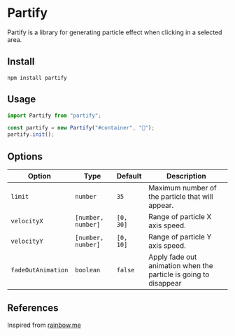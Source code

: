 # Partify

Partify is a library for generating particle effect when clicking in a selected area.

## Install

```shell
npm install partify
```

## Usage

```js
import Partify from "partify";

const partify = new Partify("#container", "🌟");
partify.init();
```

## Options

| Option             | Type               | Default   | Description                                                      |
| ------------------ | ------------------ | --------- | ---------------------------------------------------------------- |
| `limit`            | `number`           | `35`      | Maximum number of the particle that will appear.                 |
| `velocityX`        | `[number, number]` | `[0, 30]` | Range of particle X axis speed.                                  |
| `velocityY`        | `[number, number]` | `[0, 10]` | Range of particle Y axis speed.                                  |
| `fadeOutAnimation` | `boolean`          | `false`   | Apply fade out animation when the particle is going to disappear |

## References

Inspired from [rainbow.me](https://rainbow.me/)

